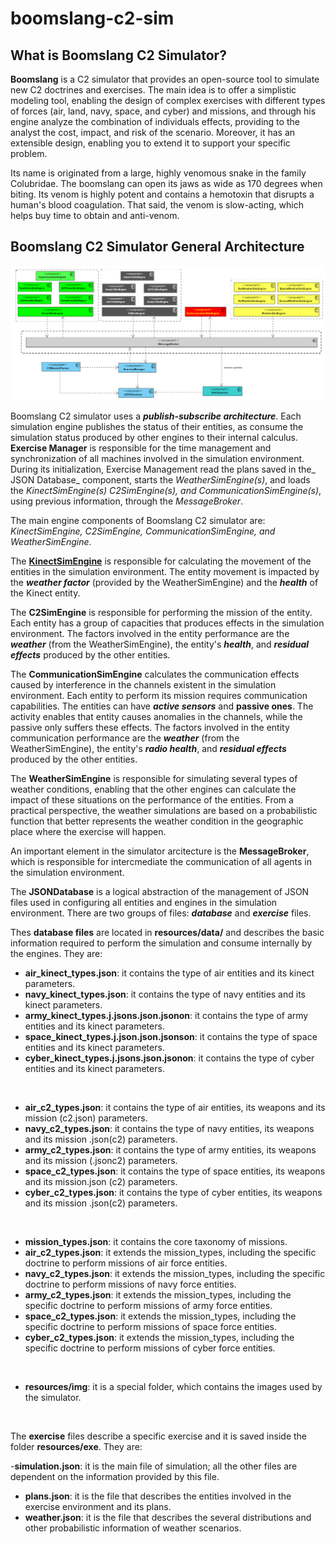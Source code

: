 # boomslang-c2-sim


<h2> What is Boomslang C2 Simulator? </h2>

**Boomslang** is a C2 simulator that provides an open-source tool to simulate new C2 doctrines and exercises. The main idea is to offer a simplistic modeling tool, enabling the design of complex exercises with different types of forces (air, land, navy, space, and cyber) and missions, and through his engine analyze the combination of individuals effects, providing to the analyst the cost, impact, and risk of the scenario. Moreover, it has an extensible design, enabling you to extend it to support your specific problem.

Its name is originated from a large, highly venomous snake in the family Colubridae. The boomslang can open its jaws as wide as 170 degrees when biting. Its venom is highly potent and contains a hemotoxin that disrupts a human's blood coagulation. That said, the venom is slow-acting, which helps buy time to obtain and anti-venom.

<h2> Boomslang C2 Simulator General Architecture</h2>

<a href="resources/img/boomslang_architecture_n.png">![Logo](resources/img/boomslang_architecture_n.png)</a>

Boomslang C2 simulator uses a **_publish-subscribe architecture_**. Each simulation engine publishes the status of their entities, as consume the simulation status produced by other engines to their internal calculus. **Exercise Manager** is responsible for the time management and synchronization of all machines involved in the simulation environment. During its initialization, Exercise Management read the plans saved in the_ JSON Database_ component, starts the _WeatherSimEngine(s)_, and loads the _KinectSimEngine(s) C2SimEngine(s), and CommunicationSimEngine(s)_, using previous information, through the _MessageBroker_.

The main engine components of Boomslang C2 simulator are: _KinectSimEngine, C2SimEngine, CommunicationSimEngine, and WeatherSimEngine_. 

The <a href="kinect-engine.md">**KinectSimEngine**</a> is responsible for calculating the movement of the entities in the simulation environment. The entity movement is impacted by the **_weather factor_** (provided by the WeatherSimEngine) and the **_health_** of the Kinect entity.

The **C2SimEngine** is responsible for performing the mission of the entity. Each entity has a group of capacities that produces effects in the simulation environment. The factors involved in the entity performance are the **_weather_** (from the WeatherSimEngine), the entity's **_health_**, and **_residual effects_** produced by the other entities.

The **CommunicationSimEngine** calculates the communication effects caused by interference in the channels existent in the simulation environment. Each entity to perform its mission requires communication capabilities. The entities can have **_active sensors_** and **passive ones**. The activity enables that entity causes anomalies in the channels, while the passive only suffers these effects.  The factors involved in the entity communication performance are the **_weather_** (from the WeatherSimEngine), the entity's **_radio health_**, and **_residual effects_** produced by the other entities.

The **WeatherSimEngine** is responsible for simulating several types of weather conditions, enabling that the other engines can calculate the impact of these situations on the performance of the entities.  From a practical perspective, the weather simulations are based on a probabilistic function that better represents the weather condition in the geographic place where the exercise will happen.

An important element in the simulator arcitecture is the **MessageBroker**, which is responsible for intercmediate the communication of all agents in the simulation environment.

The **JSONDatabase** is a logical abstraction of the management of JSON files used in configuring all entities and engines in the simulation environment. There are two groups of files: **_database_** and **_exercise_** files. 

Thes **database files** are located in **resources/data/** and describes the basic information required to perform the simulation and consume internally by the engines. They are:
- **air_kinect_types.json**: it contains the type of air entities and its kinect parameters.
- **navy_kinect_types.json**: it contains the type of navy entities and its kinect parameters.
- **army_kinect_types.j.jsons.json.jsonon**: it contains the type of army entities and its kinect parameters.
- **space_kinect_types.j.json.json.jsonson**: it contains the type of space entities and its kinect parameters.
- **cyber_kinect_types.j.jsons.json.jsonon**: it contains the type of cyber entities and its kinect parameters.

<br>

- **air_c2_types.json**: it contains the type of air entities, its weapons and its mission (c2.json) parameters.
- **navy_c2_types.json**: it contains the type of navy entities, its weapons and its mission .json(c2) parameters.
- **army_c2_types.json**: it contains the type of army entities, its weapons and its mission (.jsonc2) parameters.
- **space_c2_types.json**: it contains the type of space entities, its weapons and its mission.json (c2) parameters.
- **cyber_c2_types.json**: it contains the type of cyber entities, its weapons and its mission .json(c2) parameters.

<br>

- **mission_types.json**: it contains the core taxonomy of missions.
- **air_c2_types.json**: it extends the mission_types, including the specific doctrine to perform  missions of air force entities.
- **navy_c2_types.json**: it extends the mission_types, including the specific doctrine to perform  missions of navy force entities.
- **army_c2_types.json**: it extends the mission_types, including the specific doctrine to perform  missions of army force entities.
- **space_c2_types.json**: it extends the mission_types, including the specific doctrine to perform  missions of space force entities.
- **cyber_c2_types.json**: it extends the mission_types, including the specific doctrine to perform  missions of cyber force entities.

<br>

- **resources/img**: it is a special folder, which contains the images used by the simulator.

<br>


The **exercise** files describe a specific exercise and it is saved inside the folder **resources/exe**. They are:

-**simulation.json**: it is the main file of simulation; all the other files are dependent on the information provided by this file.
- **plans.json**: it is the file that describes the entities involved in the exercise environment and its plans.
- **weather.json**: it is the file that describes the several distributions and other probabilistic information of weather scenarios.












